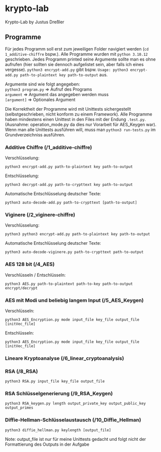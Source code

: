 # krypto-lab
Krypto-Lab by Justus Dreßler

## Programme

Für jedes Programm soll erst zum jeweiligen Folder navigiert werden (`cd 1_additive-chiffre` bspw.).
Alle Programme wurden mit `python 3.10.12` geschrieben.
Jedes Programm printed seine Argumente sollte man es ohne aufrufen (hier sollten sie dennoch aufgelistet sein, aber falls ich eines vergesse).
`python3 encrypt-add.py` gibt bspw. `Usage: python3 encrypt-add.py path-to-plaintext key path-to-output` aus.

Argumente sind wie folgt angegeben: \
`python3 program.py` => Aufruf des Programs \
`argument` => Argument das angegeben werden muss \
`[argument]` => Optionales Argument

Die Korrektheit der Programme wird mit Unittests sichergestellt (selbstgeschrieben, nicht konform zu einem Framework).
Alle Programme haben mindestens einen Unittest in den Files mit der Endung `.test.py`.
(Ausnahme: operation_mode.py da dies nur Vorarbeit für AES_Keygen war).
Wenn man alle Unittests ausführen will, muss man `python3 run-tests.py` im Grundverzeichniss ausführen. 

### Additive Chiffre (/1_additive-chiffre)

Verschlüsselung:

`python3 encrypt-add.py path-to-plaintext key path-to-output`

Entschlüsselung:

`python3 decrypt-add.py path-to-crypttext key path-to-output`

Automatische Entschlüsselung deutscher Texte:

`python3 auto-decode-add.py path-to-crypttext [path-to-output]`

### Viginere (/2_viginere-chiffre)

Verschlüsselung:

`python3 python3 encrypt-add.py path-to-plaintext key path-to-output`

Automatische Entschlüsselung deutscher Texte:

`python3 auto-decode-viginere.py path-to-crypttext path-to-output`

### AES 128 bit (/4_AES)

Verschlüsseln / Entschlüsseln:

`python3 AES.py path-to-plaintext path-to-key path-to-output encrypt/decrypt`

### AES mit Modi und beliebig langem Input (/5_AES_Keygen)

Verschlüsseln:

`python3 AES_Encryption.py mode input_file key_file output_file [initVec_file]`

Entschlüsseln:

`python3 AES_Encryption.py mode input_file key_file output_file [initVec_file]`

### Lineare Kryptoanalyse (/6_linear_cryptoanalysis)

<!-- TODO -->

### RSA (/8_RSA)

`python3 RSA.py input_file key_file output_file`

### RSA Schlüsselgenerierung (/9_RSA_Keygen)

`python3 RSA_keygen.py length output_private_key output_public_key output_primes`

### Diffie-Hellman-Schlüsselaustausch (/10_Diffie_Hellman)

`python3 diffie_hellman.py keylength [output_file]`

Note: output_file ist nur für meine Unittests gedacht und folgt nicht der Formattierung des Outputs in der Aufgabe

